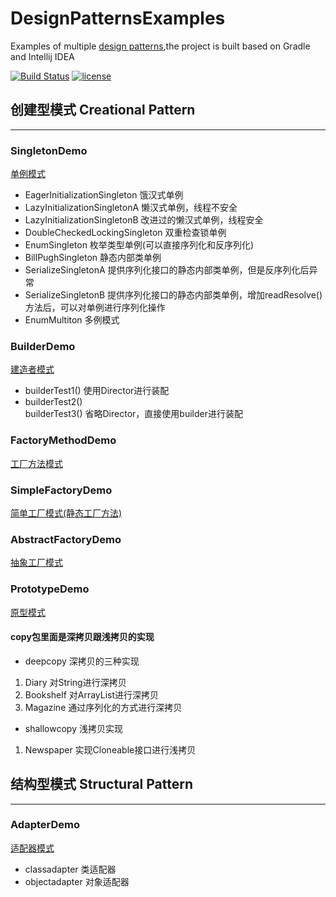 # DesignPatternsExamples
Examples of multiple [design patterns](http://billyyccc.com/2017/04/27/%E8%AE%BE%E8%AE%A1%E6%A8%A1%E5%BC%8F%EF%BC%881%EF%BC%89/),the project is built based on Gradle and Intellij IDEA 

[![Build Status](https://travis-ci.org/BillyYccc/DesignPatternsExamples.svg?branch=master)](https://travis-ci.org/BillyYccc/DesignPatternsExamples)
[![license](https://img.shields.io/github/license/mashape/apistatus.svg)](https://github.com/BillyYccc/DesignPatternsExamples/blob/master/LICENSE)

## 创建型模式 Creational Pattern
***
### SingletonDemo
[单例模式](http://billyyccc.com/2017/04/28/%E8%AE%BE%E8%AE%A1%E6%A8%A1%E5%BC%8F%EF%BC%882%EF%BC%89%EF%BC%9A%E5%8D%95%E4%BE%8B%E6%A8%A1%E5%BC%8FSINGLETON/)
* EagerInitializationSingleton 饿汉式单例
* LazyInitializationSingletonA 懒汉式单例，线程不安全
* LazyInitializationSingletonB 改进过的懒汉式单例，线程安全
* DoubleCheckedLockingSingleton 双重检查锁单例
* EnumSingleton 枚举类型单例(可以直接序列化和反序列化)
* BillPughSingleton 静态内部类单例
* SerializeSingletonA 提供序列化接口的静态内部类单例，但是反序列化后异常
* SerializeSingletonB 提供序列化接口的静态内部类单例，增加readResolve()方法后，可以对单例进行序列化操作
* EnumMultiton 多例模式

### BuilderDemo
[建造者模式](http://billyyccc.com/2017/04/30/%E8%AE%BE%E8%AE%A1%E6%A8%A1%E5%BC%8F%EF%BC%883%EF%BC%89%EF%BC%9A%E5%BB%BA%E9%80%A0%E8%80%85%E6%A8%A1%E5%BC%8FBUILDER/)
* builderTest1() 使用Director进行装配
* builderTest2() 
<br>builderTest3() 省略Director，直接使用builder进行装配

### FactoryMethodDemo
[工厂方法模式](http://billyyccc.com/2017/05/03/%E8%AE%BE%E8%AE%A1%E6%A8%A1%E5%BC%8F%EF%BC%884%EF%BC%89%EF%BC%9A%E5%B7%A5%E5%8E%82%E6%96%B9%E6%B3%95FACTORYMETHOD/)

### SimpleFactoryDemo
[简单工厂模式(静态工厂方法)](http://billyyccc.com/2017/05/06/%E8%AE%BE%E8%AE%A1%E6%A8%A1%E5%BC%8F%EF%BC%885%EF%BC%89%EF%BC%9A%E7%AE%80%E5%8D%95%E5%B7%A5%E5%8E%82%E6%A8%A1%E5%BC%8F/)

### AbstractFactoryDemo
[抽象工厂模式](http://billyyccc.com/2017/05/07/%E8%AE%BE%E8%AE%A1%E6%A8%A1%E5%BC%8F%EF%BC%886%EF%BC%89%EF%BC%9A%E6%8A%BD%E8%B1%A1%E5%B7%A5%E5%8E%82ABSTRACTFACTORY/)

### PrototypeDemo
[原型模式](http://billyyccc.com/2017/05/10/%E8%AE%BE%E8%AE%A1%E6%A8%A1%E5%BC%8F%EF%BC%887%EF%BC%89%EF%BC%9A%E5%8E%9F%E5%9E%8B%E6%A8%A1%E5%BC%8FPROTOTYPE/)

#### copy包里面是深拷贝跟浅拷贝的实现
* deepcopy 深拷贝的三种实现
1. Diary 对String进行深拷贝
1. Bookshelf 对ArrayList进行深拷贝
1. Magazine 通过序列化的方式进行深拷贝

* shallowcopy 浅拷贝实现
1. Newspaper 实现Cloneable接口进行浅拷贝

## 结构型模式 Structural Pattern

***

### AdapterDemo
[适配器模式](http://billyyccc.com/2017/05/15/%E8%AE%BE%E8%AE%A1%E6%A8%A1%E5%BC%8F%EF%BC%888%EF%BC%89%EF%BC%9A%E9%80%82%E9%85%8D%E5%99%A8%E6%A8%A1%E5%BC%8FADAPTER/)
* classadapter 类适配器
* objectadapter 对象适配器

